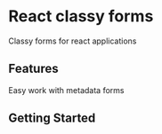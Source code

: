 React classy forms
==================

Classy forms for react applications

Features
--------

Easy work with metadata forms

Getting Started
---------------

